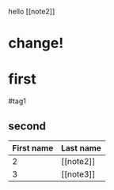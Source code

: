 hello [[note2]]

# change!

# first
#tag1 

## second


| First name | Last name |
| ---------- | --------- |
| 2          | [[note2]] |
| 3          | [[note3]] |
